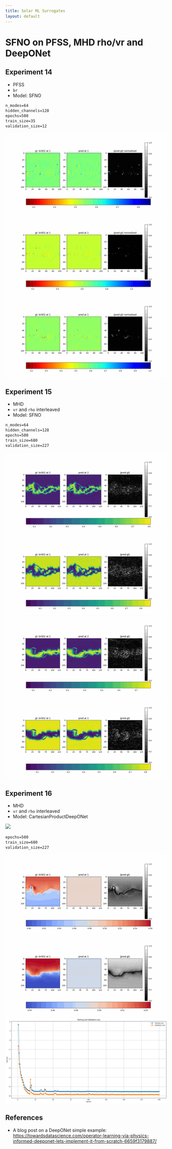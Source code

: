 ```yaml
---
title: Solar ML Surrogates
layout: default
---
```

# SFNO on PFSS, MHD rho/vr and DeepONet

## Experiment 14

- PFSS
- `br`
- Model: SFNO

```
n_modes=64
hidden_channels=128
epochs=500
train_size=35
validation_size=12
```

<img src="resources/week_16/exp_14_1.gif">
<img src="resources/week_16/exp_14_2.gif">
<img src="resources/week_16/exp_14_3.gif">

## Experiment 15

- MHD
- `vr` and `rho` interleaved
- Model: SFNO

```
n_modes=64
hidden_channels=128
epochs=500
train_size=680
validation_size=227
```

<img src="resources/week_16/exp_15_1_rho.gif">
<img src="resources/week_16/exp_15_1_v.gif">

<img src="resources/week_16/exp_15_2_rho.gif">
<img src="resources/week_16/exp_15_2_v.gif">

## Experiment 16

- MHD
- `vr` and `rho` interleaved
- Model: CartesianProductDeepONet

<img src="https://www.mdpi.com/algorithms/algorithms-15-00325/article_deploy/html/images/algorithms-15-00325-g001.png">

```
epochs=500
train_size=680
validation_size=227
```

<img src="resources/week_16/exp_16_1.gif">
<img src="resources/week_16/exp_16_2.gif">
<img src="resources/week_16/exp_16_loss.png">



## References
- A blog post on a DeepONet simple example: https://towardsdatascience.com/operator-learning-via-physics-informed-deeponet-lets-implement-it-from-scratch-6659f3179887/
